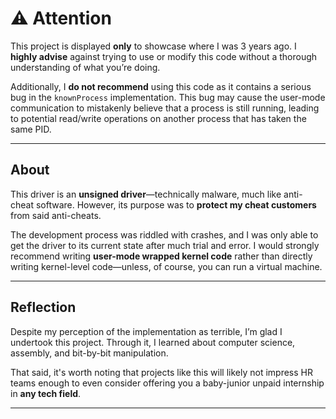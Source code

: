 # ⚠️ Attention

This project is displayed **only** to showcase where I was 3 years ago. I **highly advise** against trying to use or modify this code without a thorough understanding of what you’re doing. 

Additionally, I **do not recommend** using this code as it contains a serious bug in the `knownProcess` implementation. This bug may cause the user-mode communication to mistakenly believe that a process is still running, leading to potential read/write operations on another process that has taken the same PID.

---

## About

This driver is an **unsigned driver**—technically malware, much like anti-cheat software. However, its purpose was to **protect my cheat customers** from said anti-cheats.  

The development process was riddled with crashes, and I was only able to get the driver to its current state after much trial and error. I would strongly recommend writing **user-mode wrapped kernel code** rather than directly writing kernel-level code—unless, of course, you can run a virtual machine.

---

## Reflection

Despite my perception of the implementation as terrible, I’m glad I undertook this project. Through it, I learned about computer science, assembly, and bit-by-bit manipulation.  

That said, it's worth noting that projects like this will likely not impress HR teams enough to even consider offering you a baby-junior unpaid internship in **any tech field**.

---
